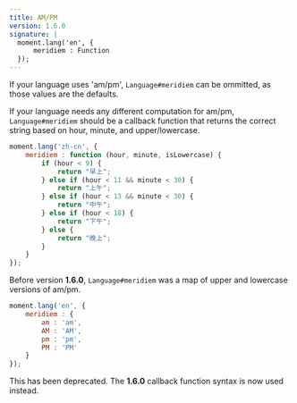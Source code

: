 ```yaml
---
title: AM/PM
version: 1.6.0
signature: |
  moment.lang('en', {
      meridiem : Function
  });
---
```



If your language uses 'am/pm', `Language#meridiem` can be ommitted, as those values are the defaults.

If your language needs any different computation for am/pm, `Language#meridiem` should be a callback function that returns the correct string based on hour, minute, and upper/lowercase.

```javascript
moment.lang('zh-cn', {
    meridiem : function (hour, minute, isLowercase) {
        if (hour < 9) {
            return "早上";
        } else if (hour < 11 && minute < 30) {
            return "上午";
        } else if (hour < 13 && minute < 30) {
            return "中午";
        } else if (hour < 18) {
            return "下午";
        } else {
            return "晚上";
        }
    }
});
```

Before version **1.6.0**, `Language#meridiem` was a map of upper and lowercase versions of am/pm.

```javascript
moment.lang('en', {
    meridiem : {
        am : 'am',
        AM : 'AM',
        pm : 'pm',
        PM : 'PM'
    }
});
```

This has been deprecated. The **1.6.0** callback function syntax is now used instead.
